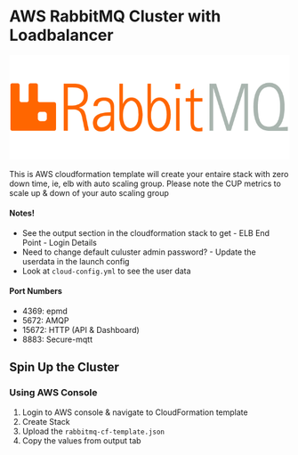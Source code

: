 # AWS RabbitMQ Cluster with Loadbalancer

![alt text](https://github.com/amalcp/RabbitMQ-Cluster-in-AWS/blob/master/imgs/RMQ.png)


This is AWS cloudformation template will create your entaire stack with zero down time, ie, elb with auto scaling group.
Please note the CUP metrics to scale up & down of your auto scaling group
  
#### Notes!

  - See the output section in the cloudformation stack to get 
        - ELB End Point
        - Login Details
  - Need to change default culuster admin password? 
        - Update the userdata in the launch config
- Look at `cloud-config.yml` to see the user data

#### Port Numbers 
- 4369: epmd
- 5672: AMQP
- 15672: HTTP (API & Dashboard)
- 8883: Secure-mqtt

## Spin Up the Cluster


### Using AWS Console
1. Login to AWS console & navigate to CloudFormation template 
2. Create Stack 
3. Upload the `rabbitmq-cf-template.json`
4. Copy the values from output tab